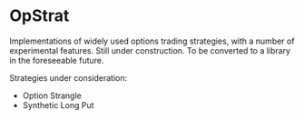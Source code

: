 # OpStrat
Implementations of  widely used options trading strategies, with a number of experimental features. Still under construction. To be converted to a library in the foreseeable future.


Strategies under consideration:

* Option Strangle
* Synthetic Long Put
